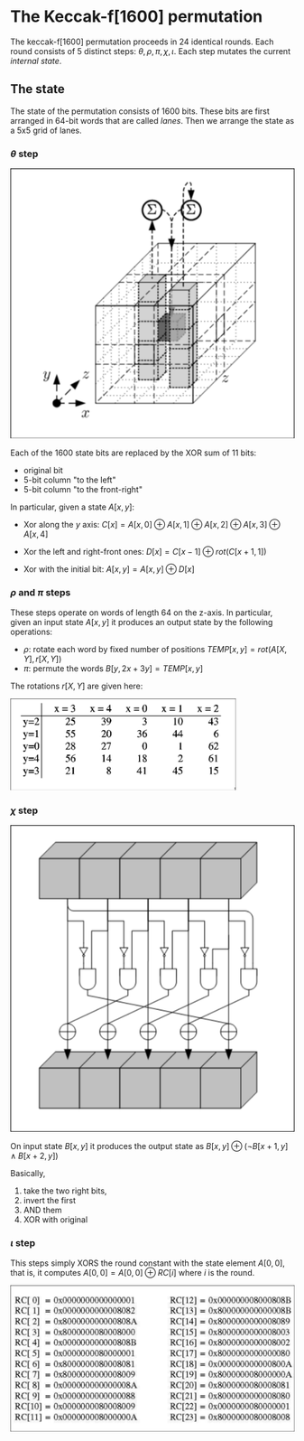 # The Keccak-f[1600] permutation

The keccak-f[1600] permutation proceeds in 24 identical rounds. Each round consists of 5 distinct steps: $\theta, \rho, \pi, \chi, \iota$. Each step mutates the current *internal state*.

## The state

The state of the permutation consists of 1600 bits. These bits are first arranged in 64-bit words that are called *lanes*. Then we arrange the state as a 5x5 grid of lanes. 

### $\theta$ step

<img src="assets/Keccak-theta.png" alt="keccak theta" width="600">

Each of the 1600 state bits are replaced by the XOR sum of 11 bits:
- original bit 
- 5-bit column "to the left"
- 5-bit column "to the front-right"

In particular, given a state $A[x,y]$:

- Xor along the $y$ axis: $C[x] = A[x,0] \oplus A[x,1] \oplus A[x,2] \oplus A[x,3] \oplus A[x,4]$

- Xor the left and right-front ones: $D[x] = C[x-1] \oplus rot(C[x+1,1])$

- Xor with the initial bit: $A[x,y] = A[x,y] \oplus D[x]$


### $\rho$ and $\pi$ steps

These steps operate on words of length 64 on the z-axis. In particular, given an input state $A[x,y]$ it produces an output state by the following operations:

- $\rho$: rotate each word by fixed number of positions $TEMP[x,y] = rot(A[X,Y], r[X,Y])$
- $\pi$: permute the words $B[y, 2x+3y] = TEMP[x,y]$

The rotations $r[X,Y]$ are given here:

<img src="assets/keccak-rho-rotation-constants.png" alt="keccak rho constants" width="400">


### $\chi$ step

<img src="assets/Keccak-chi.png" alt="keccak chi" width="600">

On input state $B[x,y]$ it produces the output state as $B[x,y] \oplus (\lnot B[x+1, y] \land B[x+2, y])$

Basically, 
1. take the two right bits, 
2. invert the first
3. AND them
4. XOR with original


### $\iota$ step

This steps simply XORS the round constant with the state element $A[0,0]$, that is, it computes $A[0,0] =  A[0,0] \oplus RC[i]$ where $i$ is the round.

<img src="assets/Keccak-constants.png" alt="keccak round constants" width="600">
